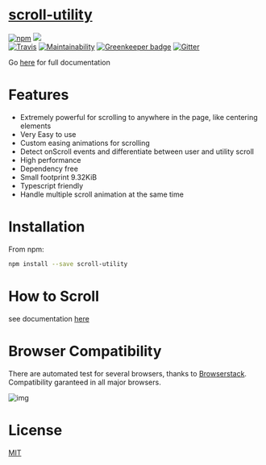# [scroll-utility](https://leddgroup.github.io/scroll-utility)

[![npm](https://img.shields.io/npm/dw/scroll-utility.svg)](https://www.npmjs.com/package/scroll-utility)
[![](https://data.jsdelivr.com/v1/package/npm/scroll-utility/badge)](https://www.jsdelivr.com/package/npm/scroll-utility)  
[![Travis](https://travis-ci.org/LeDDGroup/scroll-utility.svg?branch=master)](https://travis-ci.org/LeDDGroup/scroll-utility)
[![Maintainability](https://api.codeclimate.com/v1/badges/0914e9eba77aee46d514/maintainability)](https://codeclimate.com/github/LeDDGroup/scroll-utility/maintainability)
[![Greenkeeper badge](https://badges.greenkeeper.io/LeDDGroup/scroll-utility.svg)](https://greenkeeper.io/)
[![Gitter](https://img.shields.io/gitter/room/nwts/nw.js.svg)](https://gitter.im/LeddSoftware/scroll-utility)

Go [here](https://leddgroup.github.io/scroll-utility) for full documentation

# Features

- Extremely powerful for scrolling to anywhere in the page, like centering elements
- Very Easy to use
- Custom easing animations for scrolling
- Detect onScroll events and differentiate between user and utility scroll
- High performance
- Dependency free
- Small footprint 9.32KiB
- Typescript friendly
- Handle multiple scroll animation at the same time

# Installation

From npm:

```sh
npm install --save scroll-utility
```

# How to Scroll

see documentation [here](https://leddgroup.github.io/scroll-utility)

# Browser Compatibility

There are automated test for several browsers, thanks to [Browserstack](https://www.browserstack.com).
Compatibility garanteed in all major browsers.

![img](https://3fxtqy18kygf3on3bu39kh93-wpengine.netdna-ssl.com/wp-content/uploads/2018/03/header-logo.svg)

# License

[MIT](./LICENSE.md)
